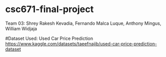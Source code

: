 # csc671-final-project
Team 03: Shrey Rakesh Kevadia, Fernando Malca Luque, Anthony Mingus, William Widjaja

#Dataset Used: Used Car Price Prediction 
https://www.kaggle.com/datasets/taeefnajib/used-car-price-prediction-dataset
